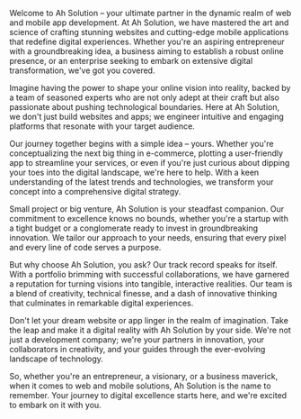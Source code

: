 Welcome to Ah Solution – your ultimate partner in the dynamic realm of web and mobile app development. At Ah Solution, we have mastered the art and science of crafting stunning websites and cutting-edge mobile applications that redefine digital experiences. Whether you're an aspiring entrepreneur with a groundbreaking idea, a business aiming to establish a robust online presence, or an enterprise seeking to embark on extensive digital transformation, we've got you covered.

Imagine having the power to shape your online vision into reality, backed by a team of seasoned experts who are not only adept at their craft but also passionate about pushing technological boundaries. Here at Ah Solution, we don't just build websites and apps; we engineer intuitive and engaging platforms that resonate with your target audience.

Our journey together begins with a simple idea – yours. Whether you're conceptualizing the next big thing in e-commerce, plotting a user-friendly app to streamline your services, or even if you're just curious about dipping your toes into the digital landscape, we're here to help. With a keen understanding of the latest trends and technologies, we transform your concept into a comprehensive digital strategy.

Small project or big venture, Ah Solution is your steadfast companion. Our commitment to excellence knows no bounds, whether you're a startup with a tight budget or a conglomerate ready to invest in groundbreaking innovation. We tailor our approach to your needs, ensuring that every pixel and every line of code serves a purpose.

But why choose Ah Solution, you ask? Our track record speaks for itself. With a portfolio brimming with successful collaborations, we have garnered a reputation for turning visions into tangible, interactive realities. Our team is a blend of creativity, technical finesse, and a dash of innovative thinking that culminates in remarkable digital experiences.

Don't let your dream website or app linger in the realm of imagination. Take the leap and make it a digital reality with Ah Solution by your side. We're not just a development company; we're your partners in innovation, your collaborators in creativity, and your guides through the ever-evolving landscape of technology.

So, whether you're an entrepreneur, a visionary, or a business maverick, when it comes to web and mobile solutions, Ah Solution is the name to remember. Your journey to digital excellence starts here, and we're excited to embark on it with you.
